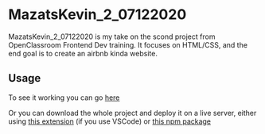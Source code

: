 # MazatsKevin_2_07122020

MazatsKevin_2_07122020 is my take on the scond project from OpenClassroom Frontend Dev training. It focuses on HTML/CSS, and the end goal is to create an airbnb kinda website.

## Usage

To see it working you can go [here](MazatsKevin_2_07122020)

Or you can download the whole project and deploy it on a live server, either using [this extension](https://marketplace.visualstudio.com/items?itemName=ritwickdey.LiveServer) (if you use VSCode) or [this npm package](https://www.npmjs.com/package/live-server)
